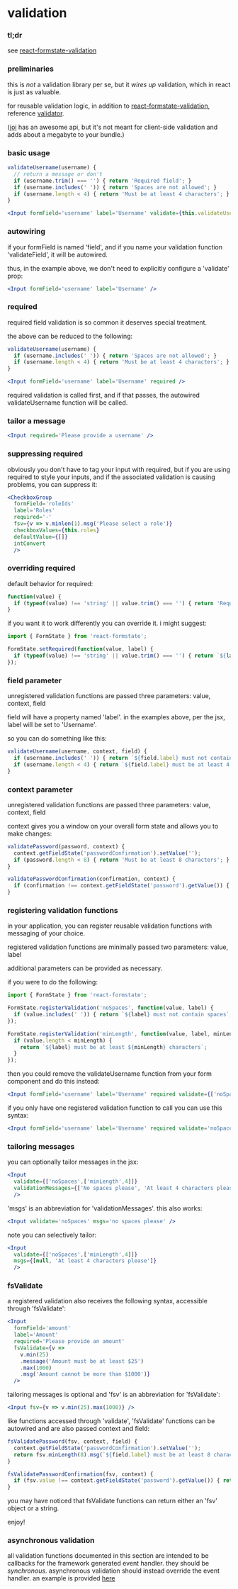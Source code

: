 # validation

### tl;dr

see [react-formstate-validation](https://github.com/dtrelogan/react-formstate-validation)

### preliminaries

this is *not* a validation library per se, but it *wires up* validation, which in react is just as valuable.

for reusable validation logic, in addition to [react-formstate-validation](https://github.com/dtrelogan/react-formstate-validation), reference [validator](https://www.npmjs.com/package/validator).

([joi](https://www.npmjs.com/package/joi) has an awesome api, but it's not meant for client-side validation and adds about a megabyte to your bundle.)

### basic usage

```jsx
validateUsername(username) {
  // return a message or don't
  if (username.trim() === '') { return 'Required field'; }
  if (username.includes(' ')) { return 'Spaces are not allowed'; }
  if (username.length < 4) { return 'Must be at least 4 characters'; }
}
```
```jsx
<Input formField='username' label='Username' validate={this.validateUsername} />
```

### autowiring

if your formField is named 'field', and if you name your validation function 'validateField', it will be autowired.

thus, in the example above, we don't need to explicitly configure a 'validate' prop:

```jsx
<Input formField='username' label='Username' />
```

### required

required field validation is so common it deserves special treatment.

the above can be reduced to the following:

```jsx
validateUsername(username) {
  if (username.includes(' ')) { return 'Spaces are not allowed'; }
  if (username.length < 4) { return 'Must be at least 4 characters'; }
}
```
```jsx
<Input formField='username' label='Username' required />
```

required validation is called first, and if that passes, the autowired validateUsername function will be called.

### tailor a message

```jsx
<Input required='Please provide a username' />
```

### suppressing required

obviously you don't have to tag your input with required, but if you are using required to style your inputs, and if the associated validation is causing problems, you can suppress it:

```jsx
<CheckboxGroup
  formField='roleIds'
  label='Roles'
  required='-'
  fsv={v => v.minlen(1).msg('Please select a role')}
  checkboxValues={this.roles}
  defaultValue={[]}
  intConvert
  />
```

### overriding required

default behavior for required:

```jsx
function(value) {
  if (typeof(value) !== 'string' || value.trim() === '') { return 'Required field'; }
}
```

if you want it to work differently you can override it. i might suggest:

```jsx
import { FormState } from 'react-formstate';

FormState.setRequired(function(value, label) {
  if (typeof(value) !== 'string' || value.trim() === '') { return `${label} is required`; }
});
```

### field parameter

unregistered validation functions are passed three parameters: value, context, field

field will have a property named 'label'. in the examples above, per the jsx, label will be set to 'Username'.

so you can do something like this:

```jsx
validateUsername(username, context, field) {
  if (username.includes(' ')) { return `${field.label} must not contain spaces`; }
  if (username.length < 4) { return `${field.label} must be at least 4 characters`; }
}
```

### context parameter

unregistered validation functions are passed three parameters: value, context, field

context gives you a window on your overall form state and allows you to make changes:

```jsx
validatePassword(password, context) {
  context.getFieldState('passwordConfirmation').setValue('');
  if (password.length < 8) { return 'Must be at least 8 characters'; }
}

validatePasswordConfirmation(confirmation, context) {
  if (confirmation !== context.getFieldState('password').getValue()) { return 'Passwords do not match'; }
}
```

### <a name='register'>registering validation functions</a>

in your application, you can register reusable validation functions with messaging of your choice.

registered validation functions are minimally passed two parameters: value, label

additional parameters can be provided as necessary.

if you were to do the following:

```jsx
import { FormState } from 'react-formstate';

FormState.registerValidation('noSpaces', function(value, label) {
  if (value.includes(' ')) { return `${label} must not contain spaces`; }
});

FormState.registerValidation('minLength', function(value, label, minLength) {
  if (value.length < minLength) {
    return `${label} must be at least ${minLength} characters`;
  }
});
```

then you could remove the validateUsername function from your form component and do this instead:

```jsx
<Input formField='username' label='Username' required validate={['noSpaces',['minLength',4]]} />
```

if you only have one registered validation function to call you can use this syntax:

```jsx
<Input formField='username' label='Username' required validate='noSpaces' />
```

### tailoring messages

you can optionally tailor messages in the jsx:

```jsx
<Input
  validate={['noSpaces',['minLength',4]]}
  validationMessages={['No spaces please', 'At least 4 characters please']}
  />
```

'msgs' is an abbreviation for 'validationMessages'. this also works:

```jsx
<Input validate='noSpaces' msgs='no spaces please' />
```

note you can selectively tailor:

```jsx
<Input
  validate={['noSpaces',['minLength',4]]}
  msgs={[null, 'At least 4 characters please']}
  />
```

### fsValidate

a registered validation also receives the following syntax, accessible through 'fsValidate':

```jsx
<Input
  formField='amount'
  label='Amount'
  required='Please provide an amount'
  fsValidate={v =>
    v.min(25)
    .message('Amount must be at least $25')
    .max(1000)
    .msg('Amount cannot be more than $1000')}
  />
```

tailoring messages is optional and 'fsv' is an abbreviation for 'fsValidate':

```jsx
<Input fsv={v => v.min(25).max(1000)} />
```

like functions accessed through 'validate', 'fsValidate' functions can be autowired and are also passed context and field:

```jsx
fsValidatePassword(fsv, context, field) {
  context.getFieldState('passwordConfirmation').setValue('');
  return fsv.minLength(8).msg(`${field.label} must be at least 8 characters`);
}

fsValidatePasswordConfirmation(fsv, context) {
  if (fsv.value !== context.getFieldState('password').getValue()) { return 'Passwords do not match'; }
}
```

you may have noticed that fsValidate functions can return either an 'fsv' object or a string.

enjoy!

### asynchronous validation

all validation functions documented in this section are intended to be callbacks for the framework generated event handler. they should be *synchronous*. asynchronous validation should instead override the event handler. an example is provided [here](/docs/asyncExample.md)
